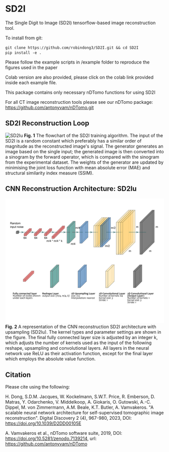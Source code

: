 # SD2I
The Single Digit to Image (SD2I) tensorflow-based image reconstruction tool.

To install from git:

```
git clone https://github.com/robindong3/SD2I.git && cd SD2I
pip install -e .
```

Please follow the example scripts in /example folder to reproduce the figures used in the paper

Colab version are also provided, please click on the colab link provided inside each example file.

This package contains only necessary nDTomo functions for using SD2I

For all CT image reconstruction tools please see our nDTomo package: https://github.com/antonyvam/nDTomo.git
## SD2I Reconstruction Loop

![SD2Iu](./images/Figure1.png)
**Fig. 1** The flowchart of the SD2I training algorithm. The input of the SD2I is a random constant which preferably has a similar order of magnitude as the reconstructed image's signal. The generator generates an image based on the single input; the generated image is then converted into a sinogram by the forward operator, which is compared with the sinogram from the experimental dataset. The weights of the generator are updated by minimising the joint loss function with mean absolute error (MAE) and structural similarity index measure (SSIM).

## CNN Reconstruction Architecture: SD2Iu

![SD2Iu](./images/Figure2.png)
**Fig. 2** A representation of the CNN reconstruction SD2I architecture with upsampling (SD2Iu). The kernel types and parameter settings are shown in the figure. The final fully connected layer size is adjusted by an integer k, which adjusts the number of kernels used as the input of the following reshape, upsampling and convolutional layers. All layers in the neural network use ReLU as their activation function, except for the final layer which employs the absolute value function.


Citation
--------
Please cite using the following:

H. Dong, S.D.M. Jacques, W. Kockelmann, S.W.T. Price, R. Emberson, D. Matras, Y. Odarchenko, V. Middelkoop, A. Giokaris, O. Gutowski, A.-C. Dippel, M. von Zimmermann, A.M. Beale, K.T. Butler, A. Vamvakeros. "A scalable neural network architecture for self-supervised tomographic image reconstruction". Digital Discovery 2 (4), 967-980, 2023, DOI: https://doi.org/10.1039/D2DD00105E

A. Vamvakeros et al., nDTomo software suite, 2019, DOI: https://doi.org/10.5281/zenodo.7139214, url: https://github.com/antonyvam/nDTomo
